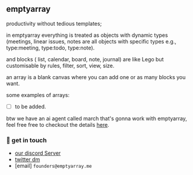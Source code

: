 ## emptyarray

productivity without tedious templates;

in emptyarray everything is treated as objects with dynamic types (meetings, linear issues, notes are all objects with specific types e.g., type:meeting, type:todo, type:note).

and blocks ( list, calendar, board, note, journal) are like Lego but customisable by rules, filter, sort, view, size.

an array is a blank canvas where you can add one or as many blocks you want.

some examples of arrays:
- [ ] to be added.


btw we have an ai agent called march that's gonna work with emptyarray, feel free free to checkout the details [here](https://github.com/emptyarrayhq/march).

 
### 💬 get in touch

- [our discord Server](https://discord.gg/sugJGckV86)
- [twitter dm](https://x.comemptyarray)
- [email] `founders@emptyarray.me`
